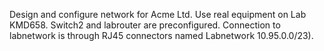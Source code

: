 Design and configure network for Acme Ltd. Use real equipment on Lab KMD658. Switch2 and labrouter are preconfigured. 
Connection to labnetwork is through RJ45 connectors named Labnetwork 10.95.0.0/23).
 
